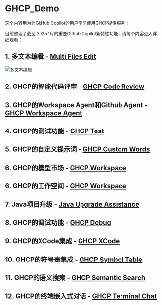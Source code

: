 # GHCP_Demo
这个内容用为为GitHub Copilot的用户学习使用GHCP提供服务！

目前整理了截至 2025.1月的重要Github Copilot新特性功能，请每个内容点入详细观看：

## 1. 多文本编辑 - [Multi Files Edit](./mutlEdit/README.MD)

![多文本编辑](./mutlEdit/resources/Video-Project.gif)

## 2. GHCP的智能代码评审 - [GHCP Code Review](./codereview/README.MD)

## 3. GHCP的Workspace Agent和Github Agent - [GHCP Workspace Agent](./ws_gh_agents/README.MD)

## 4. GHCP的测试功能 - [GHCP Test](./genTests/README.MD)

## 5. GHCP的自定义提示词 - [GHCP Custom Words](./customPrompt/README.MD)

## 6. GHCP的模型市场 - [GHCP Workspace](./modeMarket/README.MD)

## 6. GHCP的工作空间 - [GHCP Workspace](./ghcpWS/README.MD)

## 7. Java项目升级 - [Java Upgrade Assistance](./javaUpgradeAssistance/README.MD)

## 8. GHCP的调试功能 - [GHCP Debug](./copilotdebug/README.MD)

## 9. GHCP的XCode集成 - [GHCP XCode](./xcode/README.MD)

## 10. GHCP的符号表集成 - [GHCP Symbol Table](./symbol/README.MD)

## 11. GHCP的语义搜索 - [GHCP Semantic Search](./symsearch/README.MD)

## 12. GHCP的终端嵌入式对话 - [GHCP Terminal Chat](./terminalInline/README.MD)